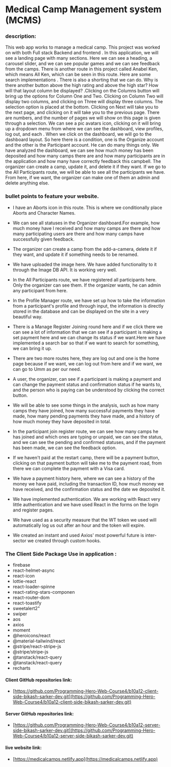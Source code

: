 # Medical Camp Management system (MCMS)

### description:

This web app works to manage a medical camp. This project was worked on with both Full stack Backend and frontend . In this application, we will see a landing page with many sections. Here we can see a heading, a carousel slider, and we can see popular games and we can see feedback from the camps. There is another route in this project called Anabel Ken, which means All Ken, which can be seen in this route. Here are some search implementations . There is also a shorting that we can do. Why is there another button above the high rating and above the high star? How will that layout column be displayed? .Clicking on the Columns button will bring up the options for Column One and Two. Clicking on Column Two will display two columns, and clicking on Three will display three columns. The selection option is placed at the bottom. Clicking on Next will take you to the next page, and clicking on it will take you to the previous page. There are numbers, and the number of pages we will show on this page is given through a selection. We can see a pic avatars icon, clicking on it will bring up a dropdown menu from where we can see the dashboard, view profiles, log out, and each . When we click on the dashboard, we will go to the dashboard layout. So here there is a condition, one is the Organize account and the other is the Participant account. He can do many things only. We have analyzed the dashboard, we can see how much money has been deposited and how many camps there are and how many participants are in the application and how many have correctly feedback this campbell. The organizer can create a camp, update it, and delete it if they want. If we go to the All Participants route, we will be able to see all the participants we have. From here, if we want, the organizer can make one of them an admin and delete anything else.

### bullet points to feature your website.

- I have an Aborts icon in this route. This is where we conditionally place Aborts and Character Names.
- We can see all statuses in the Organizer dashboard.For example, how much money have I received and how many camps are there and how many participating users are there and how many camps have successfully given feedback.

- The organizer can create a camp from the add-a-camera, delete it if they want, and update it if something needs to be renamed.

- We have uploaded the image here. We have added functionality to it through the Image DB API. It is working very well.

- In the All Participants route, we have registered all participants here. Only the organizer can see them. If the organizer wants, he can admin any participant from here.

- In the Profile Manager route, we have set up how to take the information from a participant's profile and through input, the information is directly stored in the database and can be displayed on the site in a very beautiful way.

- There is a Manage Register Joining round here and if we click there we can see a lot of information that we can see if a participant is making a set payment here and we can change its status if we want.Here we have implemented a search bar so that if we want to search for something, we can bring it up.

- There are two more routes here, they are log out and one is the home page because if we want, we can log out from here and if we want, we can go to Umm as per our need.

- A user, the organizer, can see if a participant is making a payment and can change the payment status and confirmation status if he wants to, and the person who is paying can be understood by clicking the correct button.

- We will be able to see some things in the analysis, such as how many camps they have joined, how many successful payments they have made, how many pending payments they have made, and a history of how much money they have deposited in total.

- In the participant join register route, we can see how many camps he has joined and which ones are typing or unpaid, we can see the status, and we can see the pending and confirmed statuses, and if the payment has been made, we can see the feedback option.

- If we haven't paid at the restart camp, there will be a payment button, clicking on that payment button will take me to the payment road, from there we can complete the payment with a Visa card.

- We have a payment history here, where we can see a history of the money we have paid, including the transaction ID, how much money we have received, and the confirmation status and the date we deposited it.

- We have implemented authentication. We are working with React very little authentication and we have used React in the forms on the login and register pages.

- We have used as a security measure that the WT token we used will automatically log us out after an hour and the token will expire.

- We created an instant and used Axios' most powerful future is inter-sector we created through custom hooks.

### The Client Side Package Use in application :

- firebase
- react-helmet-async
- react-icon
- lottie-react
- react-loader-spinne
- react-rating-stars-componen
- react-router-dom
- react-toastify
- sweetalert2"
- swiper
- aos
- axios
- moment
- @heroicons/react
- @material-tailwind/react
- @stripe/react-stripe-js
- @stripe/stripe-js
- @tanstack/react-query
- @tanstack/react-query
- recharts

#### Client GitHub repositories link:

- [https://github.com/Programming-Hero-Web-Course4/b10a12-client-side-bikash-sarker-dev.git](https://github.com/Programming-Hero-Web-Course4/b10a12-client-side-bikash-sarker-dev.git)

#### Server GitHub repositories link:

- [https://github.com/Programming-Hero-Web-Course4/b10a12-server-side-bikash-sarker-dev.git](https://github.com/Programming-Hero-Web-Course4/b10a12-server-side-bikash-sarker-dev.git)

#### live website link:

- [https://medicalcamps.netlify.app](https://medicalcamps.netlify.app)
